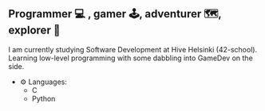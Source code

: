 ## Programmer 💻 , gamer 🕹️, adventurer 🗺️, explorer 🌿

I am currently studying Software Development at Hive Helsinki (42-school).<br>
Learning low-level programming with some dabbling into GameDev on the side.

- ⚙️ Languages:
  - C
  - Python
